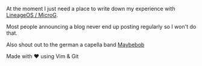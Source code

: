 At the moment I just need a place to write down my experience with [LineageOS / MicroG](mobile/lineage-microg.md).

Most people announcing a blog never end up posting regularly so I won't do that.

Also shout out to the german a capella band [Maybebob](https://en.wikipedia.org/wiki/Maybebop)


Made with ♥ using Vim & Git
